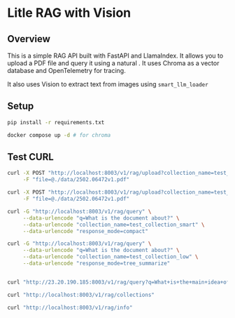 # Litle RAG with Vision

## Overview

This is a simple RAG API built with FastAPI and LlamaIndex. It allows you to upload a PDF file and query it using a natural .
It uses Chroma as a vector database and OpenTelemetry for tracing.

It also uses Vision to extract text from images using `smart_llm_loader`

## Setup

```bash
pip install -r requirements.txt

docker compose up -d # for chroma
```

## Test CURL

```bash
curl -X POST "http://localhost:8003/v1/rag/upload?collection_name=test_collection_smart&loader=smart" \
     -F "file=@./data/2502.06472v1.pdf"

curl -X POST "http://localhost:8003/v1/rag/upload?collection_name=test_collection_low&loader=low" \
     -F "file=@./data/2502.06472v1.pdf"

curl -G "http://localhost:8003/v1/rag/query" \
     --data-urlencode "q=What is the document about?" \
     --data-urlencode "collection_name=test_collection_smart" \
     --data-urlencode "response_mode=compact"

curl -G "http://localhost:8003/v1/rag/query" \
     --data-urlencode "q=What is the document about?" \
     --data-urlencode "collection_name=test_collection_low" \
     --data-urlencode "response_mode=tree_summarize"


curl "http://23.20.190.185:8003/v1/rag/query?q=What+is+the+main+idea+of+the+document%3F&collection_name=governingDocuments&response_mode=compact&doc_type=governingDocuments"

curl "http://localhost:8003/v1/rag/collections"

curl "http://localhost:8003/v1/rag/info"
```



